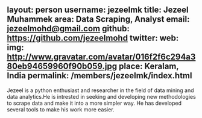 layout: person
username: jezeelmk
title: Jezeel Muhammek
area: Data Scraping, Analyst
email: jezeelmohd@gmail.com
github: https://github.com/jezeelmohd
twitter: 
web: 
img: http://www.gravatar.com/avatar/016f2f6c294a380eb94659960f90b059.jpg
place: Keralam, India
permalink: /members/jezeelmk/index.html
---

Jezeel is a python enthusiast and researcher in the field of data mining and
data analytics.He is intrested in seeking and developing new methodologies to
scrape data and make it into a more simpler way. He has developed several tools
to make his work more easier.


